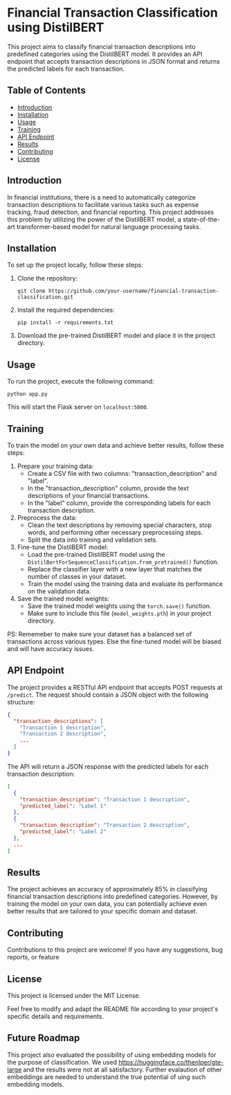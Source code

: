 # Financial Transaction Classification using DistilBERT

This project aims to classify financial transaction descriptions into predefined categories using the DistilBERT model. It provides an API endpoint that accepts transaction descriptions in JSON format and returns the predicted labels for each transaction.

## Table of Contents
- [Introduction](#introduction)
- [Installation](#installation)
- [Usage](#usage)
- [Training](#training)
- [API Endpoint](#api-endpoint)
- [Results](#results)
- [Contributing](#contributing)
- [License](#license)

## Introduction
In financial institutions, there is a need to automatically categorize transaction descriptions to facilitate various tasks such as expense tracking, fraud detection, and financial reporting. This project addresses this problem by utilizing the power of the DistilBERT model, a state-of-the-art transformer-based model for natural language processing tasks.

## Installation
To set up the project locally, follow these steps:

1. Clone the repository:
   ```
   git clone https://github.com/your-username/financial-transaction-classification.git
   ```
2. Install the required dependencies:
   ```
   pip install -r requirements.txt
   ```
3. Download the pre-trained DistilBERT model and place it in the project directory.

## Usage
To run the project, execute the following command:
```
python app.py
```
This will start the Flask server on `localhost:5000`.

## Training
To train the model on your own data and achieve better results, follow these steps:

1. Prepare your training data:
   - Create a CSV file with two columns: "transaction_description" and "label".
   - In the "transaction_description" column, provide the text descriptions of your financial transactions.
   - In the "label" column, provide the corresponding labels for each transaction description.
2. Preprocess the data:
   - Clean the text descriptions by removing special characters, stop words, and performing other necessary preprocessing steps.
   - Split the data into training and validation sets.
3. Fine-tune the DistilBERT model:
   - Load the pre-trained DistilBERT model using the `DistilBertForSequenceClassification.from_pretrained()` function.
   - Replace the classifier layer with a new layer that matches the number of classes in your dataset.
   - Train the model using the training data and evaluate its performance on the validation data.
4. Save the trained model weights:
   - Save the trained model weights using the `torch.save()` function.
   - Make sure to include this file (`model_weights.pth`) in your project directory.

PS: Rememeber to make sure your dataset has a balanced set of transactions across various types. Else the fine-tuned model will be biased and will have accuracy issues. 

## API Endpoint
The project provides a RESTful API endpoint that accepts POST requests at `/predict`. The request should contain a JSON object with the following structure:

```json
{
  "transaction_descriptions": [
    "Transaction 1 description",
    "Transaction 2 description",
    ...
  ]
}
```

The API will return a JSON response with the predicted labels for each transaction description:

```json
[
  {
    "transaction_description": "Transaction 1 description",
    "predicted_label": "Label 1"
  },
  {
    "transaction_description": "Transaction 2 description",
    "predicted_label": "Label 2"
  },
  ...
]
```

## Results
The project achieves an accuracy of approximately 85% in classifying financial transaction descriptions into predefined categories. However, by training the model on your own data, you can potentially achieve even better results that are tailored to your specific domain and dataset.

## Contributing
Contributions to this project are welcome! If you have any suggestions, bug reports, or feature

## License

This project is licensed under the MIT License.

Feel free to modify and adapt the README file according to your project's specific details and requirements.

## Future Roadmap
This project also evaluated the possibility of using embedding models for the purpose of classification. We used https://huggingface.co/thenlper/gte-large and the results were not at all satisfactory. Further evalaution of other embeddings are needed to understand the true potential of uing such embedding models.